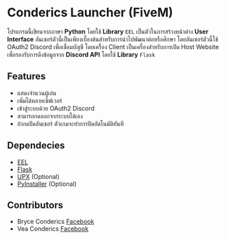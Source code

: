 # Conderics Launcher (FiveM)
โปรแกรมนี้เขียนจากภาษา __Python__ โดยใช้ __Library__ `EEL` เป็นตัวในการสร้างหน้าต่าง __User Interface__ ลันเชอร์ตัวนี้เป็นเพียงเบื้องต้นสำหรับการนำไปพัฒนาต่อหรือศึกษา โดยลันเชอร์ตัวนี้ใช้ OAuth2 Discord เพื่อเชื่อมบัญชี โดยเครื่่อง Client เป็นเครื่องสำหรับการเปิด Host Website เพื่อรองรับการดึงข้อมูลจาก __Discord API__ โดยใช้ __Library__ `Flask`

## Features
- แสดงจำนวนผู้เล่น
- เพิ่มได้หลายเซิฟเวอร์
- เข้าสู่ระบบด้วย OAuth2 Discord
- สามารถกดออกจากระบบได้เอง
- ถ้ากดปิดลันเชอร์ ตัวเกมจะทำการปิดอัตโนมัติทันที

## Dependecies
- [EEL](https://github.com/python-eel/Eel)
- [Flask](https://flask.palletsprojects.com/en/3.0.x/)
- [UPX](https://upx.github.io/) (Optional)
- [PyInstaller](https://pyinstaller.org/en/stable/) (Optional)

## Contributors
- Bryce Conderics [Facebook](https://facebook.com/justbryces) 
- Vea Conderics [Facebook](https://www.facebook.com/saybxbe)